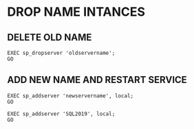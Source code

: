 # DROP NAME INTANCES

## DELETE OLD NAME 

````
EXEC sp_dropserver 'oldservername';  
GO
````

## ADD NEW NAME AND RESTART SERVICE
````
EXEC sp_addserver 'newservername', local;  
GO  

EXEC sp_addserver 'SQL2019', local;  
GO 
````

